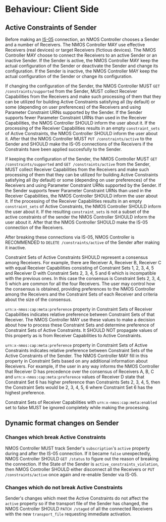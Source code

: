 # Behaviour: Client Side

## Active Constraints of Sender

Before making an [IS-05][IS-05] connection, an NMOS Controller chooses a Sender and a number of Receivers. The NMOS Controller MAY use effective Receivers (real devices) or target Receivers (fictious devices). The NMOS Controller MAY choose to connect the Receivers to an active Sender or an inactive Sender. If the Sender is active, the NMOS Controller MAY keep the actual configuration of the Sender or deactivate the Sender and change its configuration. If the Sender is inactive, the NMOS Controller MAY keep the actual configuration of the Sender or change its configuration.

If changing the configuration of the Sender, the NMOS Controller MUST `GET /constraints/supported` from the Sender, MUST collect Receiver Capabilities from the Receivers and make such processing of them that they can be utilized for building Active Constraints satisfying all (by default) or some (depending on user preferences) of the Receivers and using Parameter Constraint URNs supported by the Sender. If the Sender supports fewer Parameter Constraint URNs than used in the Receiver Capabilities, the NMOS Controller SHOULD inform the user about it. If the processing of the Receiver Capabilities results in an empty `constraint_sets` of Active Constraints, the NMOS Controller SHOULD inform the user about it. After that the NMOS Controller MUST `PUT /constraints/active` to the Sender and SHOULD make the IS-05 connections of the Receivers if the Constraints have been applied succesfully to the Sender.

If keeping the configuration of the Sender, the NMOS Controller MUST `GET /constraints/supported` and `GET /constraints/active` from the Sender, MUST collect Receiver Capabilities from the Receivers and make such processing of them that they can be utilized for building Active Constraints satisfying all (by default) or some (depending on user preferences) of the Receivers and using Parameter Constraint URNs supported by the Sender. If the Sender supports fewer Parameter Constraint URNs than used in the Receiver Capabilities, the NMOS Controller SHOULD inform the user about it. If the processing of the Receiver Capabilities results in an empty `constraint_sets` of Active Constraints, the NMOS Controller SHOULD inform the user about it. If the resulting `constraint_sets` is not a subset of the active constraints of the sender the NMOS Controller SHOULD inform the user about it. After that the NMOS Controller SHOULD make the IS-05 connection of the Receivers.

After breaking these connections via IS-05, NMOS Controller is RECOMMENDED to `DELETE /constraints/active` of the Sender after making it inactive.

Constraint Sets of Active Constraints SHOULD represent a consensus among Receivers. For example, there are Receiver A, Receiver B, Receiver C with equal Receiver Capabilities consisting of Constraint Sets 1, 2, 3, 4, 5 and Receiver D with Constraint Sets 2, 3, 4, 5 and 6 which is incompatible with the previous ones. In this case the consensus is Constraint Sets 2, 3, 4, 5 which are common for all the four Receivers. The user may control how the consensus is obtained, providing preferences to the NMOS Controller among the Receivers and the Constraint Sets of each Receiver and criteria about the size of the consensus.

`urn:x-nmos:cap:meta:preference` property in Constraint Sets of Receiver Capabilities indicates relative preference between Constraint Sets of that Receiver. The NMOS Controller MAY use these values to make a decision about how to process these Constraint Sets and determine preference of Constraint Sets of Active Constraints. It SHOULD NOT propagate values of this property as is from Receiver Capabilities to Active Constraints.

`urn:x-nmos:cap:meta:preference` property in Constraint Sets of Active Constraints indicates relative preference between Constraint Sets of the Active Constraints of the Sender. The NMOS Controller MAY fill in this property in Constraint Sets based on any additional information about Receivers. For example, if the user in any way informs the NMOS Controller that Receiver D has precedence over the consensus of Receivers A, B, C and `urn:x-nmos:cap:meta:preference` values of Receiver D state that Constraint Set 6 has higher preference than Constraints Sets 2, 3, 4, 5, then the Constraint Sets would be 2, 3, 4, 5, 6 where Constraint Set 6 has the highest preference.

Constraint Sets of Receiver Capabilities with `urn:x-nmos:cap:meta:enabled` set to false MUST be ignored completely while making the processing.

## Dynamic format changes on Sender

### Changes which break Active Constraints

NMOS Controller MUST track Sender's `subscription`'s `active` property during and after the IS-05 connection. If it became `false` unexpectedly, NMOS Controller SHOULD `GET /status` to figure out the reason of breaking the connection. If the State of the Sender is `active_constraints_violation`, then NMOS Controller SHOULD either disconnect all the Receivers or `PUT /constraints/active` once again and re-enable Sender via IS-05.

### Changes which do not break Active Constraints

Sender's changes which meet the Active Constraints do not affect the `active` property so if the transport file of the Sender has changed, the NMOS Controller SHOULD `PATCH /staged` of all the connected Receivers with the new `transport_file` requesting immediate activation.

[IS-05]: https://specs.amwa.tv/is-05/

